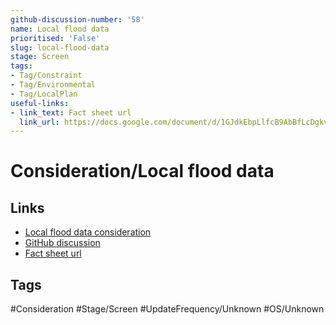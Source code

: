 ```yaml
---
github-discussion-number: '58'
name: Local flood data
prioritised: 'False'
slug: local-flood-data
stage: Screen
tags:
- Tag/Constraint
- Tag/Environmental
- Tag/LocalPlan
useful-links:
- link_text: Fact sheet url
  link_url: https://docs.google.com/document/d/1GJdkEbpLlfcB9AbBfLcDgkvFMxs7kPrtc_y_mxOby-I/edit
---
```


# Consideration/Local flood data



## Links

* [Local flood data consideration](https://design.planning.data.gov.uk/planning-consideration/local-flood-data)
* [GitHub discussion](https://github.com/digital-land/data-standards-backlog/discussions/58)
* [Fact sheet url](https://docs.google.com/document/d/1GJdkEbpLlfcB9AbBfLcDgkvFMxs7kPrtc_y_mxOby-I/edit)

## Tags

#Consideration #Stage/Screen #UpdateFrequency/Unknown #OS/Unknown